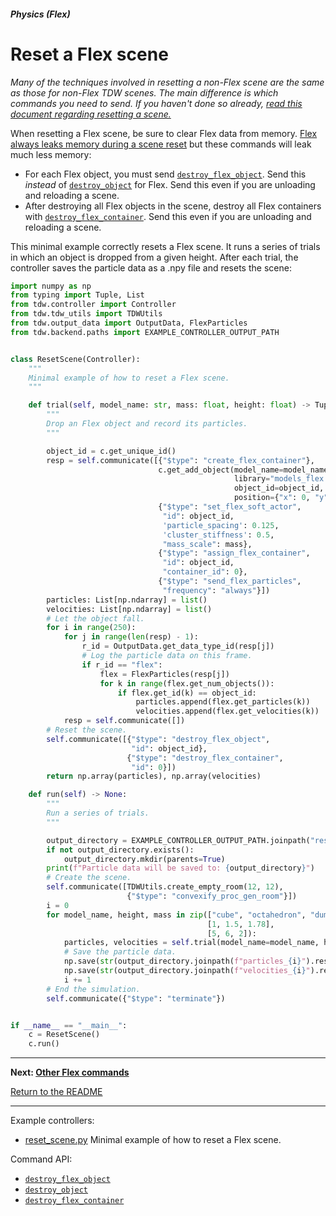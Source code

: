 ##### Physics (Flex)

# Reset a Flex scene

*Many of the techniques involved in resetting a non-Flex scene are the same as those for non-Flex TDW scenes. The main difference is which commands you need to send. If you haven't done so already, [read this document regarding resetting a scene.](../scene_setup_high_level/reset_scene.md)*

When resetting a Flex scene, be sure to clear Flex data from memory. [Flex always leaks memory during a scene reset](flex.md) but these commands will leak much less memory:

- For each Flex object, you must send [`destroy_flex_object`](../../api/command_api.md#destroy_flex_object). Send this *instead* of [`destroy_object`](../../api/command_api.md#destroy_object) for Flex. Send this even if you are unloading and reloading a scene. 
- After destroying all Flex objects in the scene, destroy all Flex containers with [`destroy_flex_container`](../../api/command_api.md#destroy_flex_container).  Send this even if you are unloading and reloading a scene. 

This minimal example correctly resets a Flex scene. It runs a series of trials in which an object is dropped from a given height. After each trial, the controller saves the particle data as a .npy file and resets the scene:

```python
import numpy as np
from typing import Tuple, List
from tdw.controller import Controller
from tdw.tdw_utils import TDWUtils
from tdw.output_data import OutputData, FlexParticles
from tdw.backend.paths import EXAMPLE_CONTROLLER_OUTPUT_PATH


class ResetScene(Controller):
    """
    Minimal example of how to reset a Flex scene.
    """

    def trial(self, model_name: str, mass: float, height: float) -> Tuple[np.ndarray, np.ndarray]:
        """
        Drop an Flex object and record its particles.
        """

        object_id = c.get_unique_id()
        resp = self.communicate([{"$type": "create_flex_container"},
                                 c.get_add_object(model_name=model_name,
                                                  library="models_flex.json",
                                                  object_id=object_id,
                                                  position={"x": 0, "y": height, "z": 0}),
                                 {"$type": "set_flex_soft_actor",
                                  "id": object_id,
                                  'particle_spacing': 0.125,
                                  'cluster_stiffness': 0.5,
                                  "mass_scale": mass},
                                 {"$type": "assign_flex_container",
                                  "id": object_id,
                                  "container_id": 0},
                                 {"$type": "send_flex_particles",
                                  "frequency": "always"}])
        particles: List[np.ndarray] = list()
        velocities: List[np.ndarray] = list()
        # Let the object fall.
        for i in range(250):
            for j in range(len(resp) - 1):
                r_id = OutputData.get_data_type_id(resp[j])
                # Log the particle data on this frame.
                if r_id == "flex":
                    flex = FlexParticles(resp[j])
                    for k in range(flex.get_num_objects()):
                        if flex.get_id(k) == object_id:
                            particles.append(flex.get_particles(k))
                            velocities.append(flex.get_velocities(k))
            resp = self.communicate([])
        # Reset the scene.
        self.communicate([{"$type": "destroy_flex_object",
                           "id": object_id},
                          {"$type": "destroy_flex_container",
                           "id": 0}])
        return np.array(particles), np.array(velocities)

    def run(self) -> None:
        """
        Run a series of trials.
        """

        output_directory = EXAMPLE_CONTROLLER_OUTPUT_PATH.joinpath("reset_flex_scene")
        if not output_directory.exists():
            output_directory.mkdir(parents=True)
        print(f"Particle data will be saved to: {output_directory}")
        # Create the scene.
        self.communicate([TDWUtils.create_empty_room(12, 12),
                          {"$type": "convexify_proc_gen_room"}])
        i = 0
        for model_name, height, mass in zip(["cube", "octahedron", "dumbbell"],
                                            [1, 1.5, 1.78],
                                            [5, 6, 2]):
            particles, velocities = self.trial(model_name=model_name, height=height, mass=mass)
            # Save the particle data.
            np.save(str(output_directory.joinpath(f"particles_{i}").resolve()), np.array(particles))
            np.save(str(output_directory.joinpath(f"velocities_{i}").resolve()), np.array(velocities))
            i += 1
        # End the simulation.
        self.communicate({"$type": "terminate"})


if __name__ == "__main__":
    c = ResetScene()
    c.run()
```

***

**Next: [Other Flex commands](other_commands.md)**

[Return to the README](../../../README.md)

***

Example controllers:

- [reset_scene.py](https://github.com/threedworld-mit/tdw/blob/master/Python/example_controllers/flex/reset_scene.py) Minimal example of how to reset a Flex scene.

Command API:

- [`destroy_flex_object`](../../api/command_api.md#destroy_flex_object)
- [`destroy_object`](../../api/command_api.md#destroy_flex_object)
- [`destroy_flex_container`](../../api/command_api.md#destroy_flex_container)